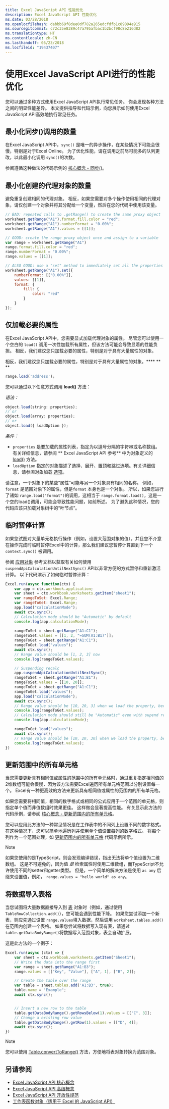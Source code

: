 ```yaml
---
title: Excel JavaScript API 性能优化
description: Excel JavaScript API 性能优化
ms.date: 03/28/2018
ms.openlocfilehash: dabbb69f8dee0df782a265edcfdfb1c89894e915
ms.sourcegitcommit: c72c35e8389c47a795afbac1b2bcf98c8e216d82
ms.translationtype: HT
ms.contentlocale: zh-CN
ms.lasthandoff: 05/23/2018
ms.locfileid: "19437407"
---
```

# <a name="performance-optimization-using-the-excel-javascript-api"></a>使用Excel JavaScript API进行的性能优化

您可以通过多种方式使用Excel JavaScript API执行常见任务。 你会发现各种方法之间的明显性能差异。 本文提供指导和代码示例，向您展示如何使用Excel JavaScript API高效地执行常见任务。

## <a name="minimize-the-number-of-sync-calls"></a>最小化同步()调用的数量

在Excel JavaScript API中，```sync()``` 是唯一的异步操作，在某些情况下可能会很慢，特别是对于Excel Online。 为了优化性能，请在调用之前尽可能多的队列更改，以此最小化调用 ```sync()```的次数。

参阅遵循这种做法的代码示例的 [核心概念 - 同步()](excel-add-ins-core-concepts.md#sync)。

## <a name="minimize-the-number-of-proxy-objects-created"></a>最小化创建的代理对象的数量

避免重复创建相同的代理对象。 相反，如果您需要对多个操作使用相同的代理对象，请仅创建一个对象并将其分配给一个变量，然后在您的代码中使用该变量。

```javascript
// BAD: repeated calls to .getRange() to create the same proxy object
worksheet.getRange("A1").format.fill.color = "red";
worksheet.getRange("A1").numberFormat = "0.00%";
worksheet.getRange("A1").values = [[1]];

// GOOD: create the range proxy object once and assign to a variable
var range = worksheet.getRange("A1")
range.format.fill.color = "red";
range.numberFormat = "0.00%";
range.values = [[1]];

// ALSO GOOD: use a "set" method to immediately set all the properties without even needing to create a variable!
worksheet.getRange("A1").set({
    numberFormat: [["0.00%"]],
    values: [[1]],
    format: {
        fill: {
            color: "red"
        }
    }
});
```

## <a name="load-necessary-properties-only"></a>仅加载必要的属性

在Excel JavaScript API中，您需要显式加载代理对象的属性。 尽管您可以使用一个空白的 ```load()``` 调用一次性加载所有属性，但该方法可能会导致显着的性能负担。 相反，我们建议您只加载必要的属性，特别是对于具有大量属性的对象。

相反，我们建议您只加载必要的属性，特别是对于具有大量属性的对象。**** ** **
 
```js
range.load('address');
```
 
您可以通过以下任意方式调用 **load()** 方法：
 
_语法：_
 
```js
object.load(string: properties);
// or
object.load(array: properties);
// or
object.load({ loadOption });
```
 
_条件：_
 
* `properties` 是要加载的属性列表，指定为以逗号分隔的字符串或名称数组。 有关详细信息，请参阅 ** Excel JavaScript API 参考**  中为对象定义的 [ load()](https://dev.office.com/reference/add-ins/excel/excel-add-ins-reference-overview) 方法。
* `loadOption` 指定的对象描述了选择、展开、置顶和跳过选项。有关详细信息，请参阅对象加载 [选项](https://dev.office.com/reference/add-ins/excel/loadoption)。

请注意，一个对象下的某些“属性”可能与另一个对象具有相同的名称。 例如，`format` 是范围对象下的属性，但是`format` 本身也是一个对象。 所以，如果您进行了诸如 `range.load("format")`的调用，这相当于 `range.format.load()`，这是一个空的load()调用，可能会导致性能问题，如前所述。 为了避免这种情况，您的代码应该只加载对象树中的“叶节点”。 

## <a name="suspend-calculation-temporarily"></a>临时暂停计算

如果您试图对大量单元格执行操作（例如，设置大范围对象的值），并且您不介意在操作完成时临时暂停Excel中的计算，那么我们建议您暂停计算直到下一个 ```context.sync()``` 被调用。

参阅 [应用对象](https://dev.office.com/reference/add-ins/excel/application) 参考文档以获取有关如何使用 ```suspendApiCalculationUntilNextSync()``` API以非常方便的方式暂停和重新激活计算。 以下代码演示了如何临时暂停计算：

```js
Excel.run(async function(ctx) {
    var app = ctx.workbook.application;
    var sheet = ctx.workbook.worksheets.getItem("sheet1");
    var rangeToSet: Excel.Range;
    var rangeToGet: Excel.Range;
    app.load("calculationMode");
    await ctx.sync();
    // Calculation mode should be "Automatic" by default
    console.log(app.calculationMode);
    
    rangeToSet = sheet.getRange("A1:C1");
    rangeToSet.values = [[1, 2, "=SUM(A1:B1)"]];
    rangeToGet = sheet.getRange("A1:C1");
    rangeToGet.load("values");
    await ctx.sync();
    // Range value should be [1, 2, 3] now
    console.log(rangeToGet.values);

    // Suspending recalc
    app.suspendApiCalculationUntilNextSync();
    rangeToSet = sheet.getRange("A1:B1");
    rangeToSet.values = [[10, 20]];
    rangeToGet = sheet.getRange("A1:C1");
    rangeToGet.load("values");
    app.load("calculationMode");
    await ctx.sync();
    // Range value should be [10, 20, 3] when we load the property, because calculation is suspended at that point
    console.log(rangeToGet.values);
    // Calculation mode should still be "Automatic" even with supend recalc
    console.log(app.calculationMode);

    rangeToGet.load("values");
    await ctx.sync();
    // Range value should be [10, 20, 30] when we load the property, because calculation is resumed after last sync
    console.log(rangeToGet.values);
})
```

## <a name="update-all-cells-in-a-range"></a>更新范围中的所有单元格 

当您需要更新具有相同值或属性的范围中的所有单元格时，通过重复指定相同值的2维数组可能会很慢，因为该方法需要Excel遍历所有单元格范围以分别设置每一个。 Excel有一种更高效的方法来更新具有相同值或属性的范围内的所有单元格。

如果您需要将相同值，相同的数字格式或相同的公式应用于一个范围的单元格，则指定单个值而非值数组时效果更佳。 这样做会显著提高性能。 有关显示此方法的代码示例，请参阅 [核心概念 - 更新范围内的所有单元格](excel-add-ins-core-concepts.md#update-all-cells-in-a-range)。

您可以应用此方法的一种常见情况是在工作表中的不同列上设置不同的数字格式。 在这种情况下，您可以简单地遍历列并使用单个值设置每列的数字格式。 将每个列作为一个范围处理，如 [更新范围内的所有单元格](excel-add-ins-core-concepts.md#update-all-cells-in-a-range) 代码示例所示。

> [!NOTE]
> 如果您使用的是TypeScript，则会发现编译错误，指出无法将单个值设置为二维数组。  这是不可避免的，因为值 *是* 检索属性时使用二维数组，而TypeScript不允许使用不同的setter和getter类型。  但是，一个简单的解决方法是使用 `as any` 后缀来设置值，例如， `range.values = "hello world" as any`。

## <a name="importing-data-into-tables"></a>将数据导入表格

当您试图将大量数据直接导入到 [表](https://dev.office.com/reference/add-ins/excel/table) 对象时（例如，通过使用 `TableRowCollection.add()`），您可能会遇到性能下降。 如果您尝试添加一个新表，则应先通过设置 `range.values`填入数据，然后调用 `worksheet.tables.add()` 在范围内创建一个表格。 如果您尝试将数据写入现有表，请通过 `table.getDataBodyRange()`将数据写入范围对象，表会自动扩展。 

这是此方法的一个例子：

```js
Excel.run(async (ctx) => {
    var sheet = ctx.workbook.worksheets.getItem("Sheet1");
    // Write the data into the range first 
    var range = sheet.getRange("A1:B3");
    range.values = [["Key", "Value"], ["A", 1], ["B", 2]];

    // Create the table over the range
    var table = sheet.tables.add('A1:B3', true);
    table.name = "Example";
    await ctx.sync();


    // Insert a new row to the table
    table.getDataBodyRange().getRowsBelow(1).values = [["C", 3]];
    // Change a existing row value
    table.getDataBodyRange().getRow(1).values = [["D", 4]];
    await ctx.sync();
})
```

> [!NOTE]
> 您可以使用 [Table.convertToRange()](https://dev.office.com/reference/add-ins/excel/table#converttorange) 方法，方便地将表对象转换为范围对象。

## <a name="see-also"></a>另请参阅

- [Excel JavaScript API 核心概念](excel-add-ins-core-concepts.md)
- [Excel JavaScript API 高级概念](excel-add-ins-advanced-concepts.md)
- [Excel JavaScript API 开放性规范](https://github.com/OfficeDev/office-js-docs/tree/ExcelJs_OpenSpec)
- [工作表函数对象（适用于 Excel 的 JavaScript API）](https://dev.office.com/reference/add-ins/excel/functions)
